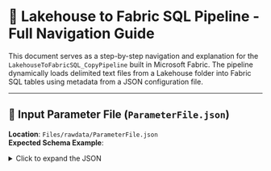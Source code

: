 # 🧪 Lakehouse to Fabric SQL Pipeline - Full Navigation Guide

This document serves as a step-by-step navigation and explanation for the `LakehouseToFabricSQL_CopyPipeline` built in Microsoft Fabric. The pipeline dynamically loads delimited text files from a Lakehouse folder into Fabric SQL tables using metadata from a JSON configuration file.

---

## 📁 Input Parameter File (`ParameterFile.json`)

**Location**: `Files/rawdata/ParameterFile.json`  
**Expected Schema Example**:

<details>
<summary>Click to expand the JSON</summary>
``` json

{
  "srcs_tgts": [
    {
      "FolderName": "ap",
      "FileName": "emp.csv",
      "SchemaName": "ap",
      "TableName": "tgt_emp"
    },
    {
      "FolderName": "ar",
      "FileName": "dept.csv",
      "SchemaName": "ar",
      "TableName": "tgt_dept"
    }
  ]
}

```
</details>

## 🔁 Pipeline Structure Overview

**Pipeline Name**: `LakehouseToFabricSQL_CopyPipeline`

**Purpose**:  
- To read a list of file-to-table mappings from a parameter JSON file.  
- For each mapping:
  - Check if the file exists in the Lakehouse.
  - If it exists, copy it to the corresponding Fabric SQL table using dynamic schema and table mapping.

---

## ⚙️ Step-by-Step Activity Breakdown

---

### 🧩 1. Activity: `ReadParameterFile`
- **Type**: `Lookup`
- **Description**: Reads a JSON parameter file from Lakehouse path `Files/rawdata/ParameterFile.json`.
- **Source Format**: JSON
- **Output**:  
  - `output.firstRow.srcs_tgts` → Used in the ForEach activity.
- **Why**: Drives the pipeline loop dynamically with metadata.

---

### 🔁 2. Activity: `LoopThroughSourceTargets`
- **Type**: `ForEach`
- **Input Items**: `@activity('ReadParameterFile').output.firstRow.srcs_tgts`
- **Execution Mode**: Sequential (`isSequential: true`)
- **Purpose**: Loops through each source-target file/table mapping from the parameter file.

---

### 📁 3. Activity (inside ForEach): `CheckIfFileExistsInLakehouse`
- **Type**: `GetMetadata`
- **Field Checked**: `exists`
- **Dataset Location**:
  - **FileName**: `@item().FileName`
  - **FolderPath**: `@item().FolderName`
- **Linked Service**: Lakehouse `rr_batch100`
- **Why**: Avoids copy operations on missing files by checking for their existence first.

---

### ❓ 4. Activity: `IfFileExists_ThenCopyToSQL`
- **Type**: `If Condition`
- **Condition**: `@activity('CheckIfFileExistsInLakehouse').output.exists`
- **Branching**:
  - **True Path** → Executes the `CopyDelimitedFileToSQLTable` activity
  - **False Path** → No action (empty)

---

### 📥 5. Activity (inside If True): `CopyDelimitedFileToSQLTable`
- **Type**: `Copy`
- **Source**:
  - Type: `DelimitedTextSource`
  - File/Folder: From `@item().FileName` and `@item().FolderName`
  - Format Settings: CSV, first row as header, comma-delimited
- **Sink**:
  - Type: `FabricSqlDatabaseSink`
  - Connection: `rritec`
  - Target Table: Uses dynamic mapping:
    - `@item().SchemaName` → Schema
    - `@item().TableName` → Table
  - Write Behavior: `insert`
  - Table Option: `autoCreate`
- **Translator**: `TabularTranslator`
  - Type conversion enabled
  - Allows truncation and disables Boolean-to-Number conversion
- **Why**: Loads each file into its mapped Fabric SQL table dynamically and efficiently.

---

<details>
<summary>Click to expand the JSON</summary>

``` json
{
    "name": "LakehouseToFabricSQL_CopyPipeline",
    "objectId": "aba96568-d08d-43a6-8ab3-b7cc0678e87e",
    "properties": {
        "activities": [
            {
                "name": "LoopThroughSourceTargets",
                "type": "ForEach",
                "dependsOn": [
                    {
                        "activity": "ReadParameterFile",
                        "dependencyConditions": [
                            "Succeeded"
                        ]
                    }
                ],
                "typeProperties": {
                    "items": {
                        "value": "@activity('ReadParameterFile').output.firstRow.srcs_tgts",
                        "type": "Expression"
                    },
                    "isSequential": true,
                    "activities": [
                        {
                            "name": "CheckIfFileExistsInLakehouse",
                            "type": "GetMetadata",
                            "dependsOn": [],
                            "policy": {
                                "timeout": "0.12:00:00",
                                "retry": 0,
                                "retryIntervalInSeconds": 30,
                                "secureOutput": false,
                                "secureInput": false
                            },
                            "typeProperties": {
                                "fieldList": [
                                    "exists"
                                ],
                                "datasetSettings": {
                                    "annotations": [],
                                    "linkedService": {
                                        "name": "rr_batch100",
                                        "properties": {
                                            "annotations": [],
                                            "type": "Lakehouse",
                                            "typeProperties": {
                                                "workspaceId": "55732739-60eb-445b-94c4-65725b7190fa",
                                                "artifactId": "dd9dd813-0f22-446d-9621-dfd670945ea5",
                                                "rootFolder": "Files"
                                            }
                                        }
                                    },
                                    "type": "DelimitedText",
                                    "typeProperties": {
                                        "location": {
                                            "type": "LakehouseLocation",
                                            "fileName": {
                                                "value": "@item().FileName",
                                                "type": "Expression"
                                            },
                                            "folderPath": {
                                                "value": "@item().FolderName",
                                                "type": "Expression"
                                            }
                                        },
                                        "columnDelimiter": ",",
                                        "escapeChar": "\\",
                                        "firstRowAsHeader": true,
                                        "quoteChar": "\""
                                    },
                                    "schema": []
                                },
                                "storeSettings": {
                                    "type": "LakehouseReadSettings",
                                    "recursive": true,
                                    "enablePartitionDiscovery": false
                                },
                                "formatSettings": {
                                    "type": "DelimitedTextReadSettings"
                                }
                            }
                        },
                        {
                            "name": "IfFileExists_ThenCopyToSQL",
                            "type": "IfCondition",
                            "dependsOn": [
                                {
                                    "activity": "CheckIfFileExistsInLakehouse",
                                    "dependencyConditions": [
                                        "Succeeded"
                                    ]
                                }
                            ],
                            "typeProperties": {
                                "expression": {
                                    "value": "@activity('CheckIfFileExistsInLakehouse').output.exists",
                                    "type": "Expression"
                                },
                                "ifFalseActivities": [],
                                "ifTrueActivities": [
                                    {
                                        "name": "CopyDelimitedFileToSQLTable",
                                        "type": "Copy",
                                        "dependsOn": [],
                                        "policy": {
                                            "timeout": "0.12:00:00",
                                            "retry": 0,
                                            "retryIntervalInSeconds": 30,
                                            "secureOutput": false,
                                            "secureInput": false
                                        },
                                        "typeProperties": {
                                            "source": {
                                                "type": "DelimitedTextSource",
                                                "storeSettings": {
                                                    "type": "LakehouseReadSettings",
                                                    "recursive": true,
                                                    "enablePartitionDiscovery": false
                                                },
                                                "formatSettings": {
                                                    "type": "DelimitedTextReadSettings"
                                                },
                                                "datasetSettings": {
                                                    "annotations": [],
                                                    "linkedService": {
                                                        "name": "rr_batch100",
                                                        "properties": {
                                                            "annotations": [],
                                                            "type": "Lakehouse",
                                                            "typeProperties": {
                                                                "workspaceId": "55732739-60eb-445b-94c4-65725b7190fa",
                                                                "artifactId": "dd9dd813-0f22-446d-9621-dfd670945ea5",
                                                                "rootFolder": "Files"
                                                            }
                                                        }
                                                    },
                                                    "type": "DelimitedText",
                                                    "typeProperties": {
                                                        "location": {
                                                            "type": "LakehouseLocation",
                                                            "fileName": {
                                                                "value": "@item().FileName",
                                                                "type": "Expression"
                                                            },
                                                            "folderPath": {
                                                                "value": "@item().FolderName",
                                                                "type": "Expression"
                                                            }
                                                        },
                                                        "columnDelimiter": ",",
                                                        "escapeChar": "\\",
                                                        "firstRowAsHeader": true,
                                                        "quoteChar": "\""
                                                    },
                                                    "schema": []
                                                }
                                            },
                                            "sink": {
                                                "type": "FabricSqlDatabaseSink",
                                                "writeBehavior": "insert",
                                                "sqlWriterUseTableLock": false,
                                                "tableOption": "autoCreate",
                                                "datasetSettings": {
                                                    "annotations": [],
                                                    "connectionSettings": {
                                                        "name": "rritec",
                                                        "properties": {
                                                            "annotations": [],
                                                            "type": "FabricSqlDatabase",
                                                            "typeProperties": {
                                                                "workspaceId": "55732739-60eb-445b-94c4-65725b7190fa",
                                                                "artifactId": "31237005-4d13-4afe-8ff3-42834149ecd7"
                                                            },
                                                            "externalReferences": {
                                                                "connection": "cb146f64-f5ee-47c5-9a70-8bada1b07ac1"
                                                            }
                                                        }
                                                    },
                                                    "type": "FabricSqlDatabaseTable",
                                                    "schema": [],
                                                    "typeProperties": {
                                                        "schema": {
                                                            "value": "@item().SchemaName",
                                                            "type": "Expression"
                                                        },
                                                        "table": {
                                                            "value": "@item().TableName",
                                                            "type": "Expression"
                                                        }
                                                    }
                                                }
                                            },
                                            "enableStaging": false,
                                            "translator": {
                                                "type": "TabularTranslator",
                                                "typeConversion": true,
                                                "typeConversionSettings": {
                                                    "allowDataTruncation": true,
                                                    "treatBooleanAsNumber": false
                                                }
                                            }
                                        }
                                    }
                                ]
                            }
                        }
                    ]
                }
            },
            {
                "name": "ReadParameterFile",
                "type": "Lookup",
                "dependsOn": [],
                "policy": {
                    "timeout": "0.12:00:00",
                    "retry": 0,
                    "retryIntervalInSeconds": 30,
                    "secureOutput": false,
                    "secureInput": false
                },
                "typeProperties": {
                    "source": {
                        "type": "JsonSource",
                        "storeSettings": {
                            "type": "LakehouseReadSettings",
                            "recursive": true,
                            "enablePartitionDiscovery": false
                        },
                        "formatSettings": {
                            "type": "JsonReadSettings"
                        }
                    },
                    "datasetSettings": {
                        "annotations": [],
                        "linkedService": {
                            "name": "rr_batch100",
                            "properties": {
                                "annotations": [],
                                "type": "Lakehouse",
                                "typeProperties": {
                                    "workspaceId": "55732739-60eb-445b-94c4-65725b7190fa",
                                    "artifactId": "dd9dd813-0f22-446d-9621-dfd670945ea5",
                                    "rootFolder": "Files"
                                }
                            }
                        },
                        "type": "Json",
                        "typeProperties": {
                            "location": {
                                "type": "LakehouseLocation",
                                "fileName": "ParameterFile.json",
                                "folderPath": "rawdata"
                            }
                        },
                        "schema": {}
                    }
                }
            }
        ],
        "lastModifiedByObjectId": "07dffa9c-d10a-43aa-a4dc-89568542f3c3",
        "lastPublishTime": "2025-04-13T15:57:45Z"
    }
}
```


